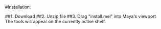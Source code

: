 #Installation:

##1. Download
##2. Unzip file
##3. Drag "install.mel" into Maya's viewport
The tools will appear on the currently active shelf.